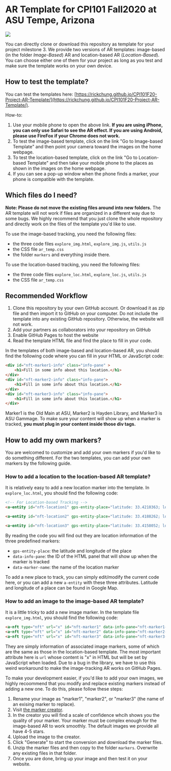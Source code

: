 # AR Template for CPI101 Fall2020 at ASU Tempe, Arizona

![](https://media.giphy.com/media/mK4R969pndOCnqUUSH/giphy.gif)

You can directly clone or download this repository as template for your project milestone 3. We provide two versions of AR templates: image-based (in the folder *Image-Based*) AR and location-based AR (*Location-Based*). You can choose either one of them for your project as long as you test and make sure the template works on your own device. 

## How to test the template?

You can test the templates here: [https://rickchung.github.io/CPI101F20-Project-AR-Template/](https://rickchung.github.io/CPI101F20-Project-AR-Template/).

How-to:

1. Use your mobile phone to open the above link. **If you are using iPhone, you can only use Safari to see the AR effect. If you are using Android, please use FireFox if your Chrome does not work.**
1. To test the image-based template, click on the link "Go to Image-based Template" and then point your camera toward the images on the home webpage.
1. To test the location-based template, click on the link "Go to Location-based Template" and then take your mobile phone to the places as shown in the images on the home webpage.
1. If you can see a pop-up window when the phone finds a marker, your phone is compatible with the template. 

## Which files do I need?

**Note: Please do not move the existing files around into new folders.** The AR template will not work if files are organized in a different way due to some bugs. We highly recommend that you just clone the whole repository and directly work on the files of the template you'd like to use. 

To use the image-based tracking, you need the following files:

- the three code files `explore_img.html`, `explore_img.js`, `utils.js`
- the CSS file `ar_temp.css`
- the folder `markers` and everything inside there.

To use the location-based tracking, you need the following files:

- the three code files `explore_loc.html`, `explore_loc.js`, `utils.js`
- the CSS file `ar_temp.css`

## Recommended Workflow

1. Clone this repository by your own GitHub account. Or download it as zip file and then import it to GitHub on your computer. Do not include the template into any existing GitHub repository. Otherwise, the website will not work.
1. Add your partners as collaborators into your repository on GitHub
1. Enable GitHub Pages to host the website
1. Read the template HTML file and find the place to fill in your code.

In the templates of both image-based and location-based AR, you should find the following code where you can fill in your HTML or JavaScript code:

```html
<div id="nft-marker1-info" class="info-pane" >
    <h1>Fill in some info about this location.</h1>
</div>
<div id="nft-marker2-info" class="info-pane">
    <h1>Fill in some info about this location.</h1>
</div>
<div id="nft-marker3-info" class="info-pane">
    <h1>Fill in some info about this location.</h1>
</div>
```

Marker1 is the Old Main at ASU, Marker2 is Hayden Library, and Marker3 is ASU Gammage. To make sure your content will show up when a marker is tracked, **you must plug in your content inside those div tags.**

## How to add my own markers?

You are welcomed to customize and add your own markers if you'd like to do something different. For the two templates, you can add your own markers by the following guide.

### How to add a location to the location-based AR template?

It is relatively easy to add a new location marker into the template. In `explore_loc.html`, you should find the following code:

```html
<!-- For Location-based Tracking -->
<a-entity id="nft-location1" gps-entity-place="latitude: 33.4210363; longitude: -111.9340285;" data-info-pane="nft-marker1-info" data-marker-name="Old Main"></a-entity>

<a-entity id="nft-location2" gps-entity-place="latitude: 33.4188262; longitude: -111.935245;" data-info-pane="nft-marker2-info" data-marker-name="Hayden Library"></a-entity>

<a-entity id="nft-location3" gps-entity-place="latitude: 33.4158052; longitude: -111.9382668;" data-info-pane="nft-marker3-info" data-marker-name="ASU Gammage"></a-entity> -->            
```

By reading the code you will find out they are location information of the three predefined markers:

- `gps-entity-place`: the latitude and longitude of the place
- `data-info-pane`: the ID of the HTML panel that will show up when the marker is tracked
- `data-marker-name`: the name of the location marker

To add a new place to track, you can simply edit/modify the current code here, or you can add a new `a-entity` with these three attributes. Latitude and longitude of a place can be found in Google Map. 

### How to add an image to the image-based AR template?

It is a little tricky to add a new image marker. In the template file `explore_img.html`, you should find the following code:

```html
<a-nft type="nft" url="x" id="nft-marker1" data-info-pane="nft-marker1-info" data-marker-name="Old Main"></a-nft>
<a-nft type="nft" url="x" id="nft-marker2" data-info-pane="nft-marker2-info" data-marker-name="Hayden Library"></a-nft>
<a-nft type="nft" url="x" id="nft-marker3" data-info-pane="nft-marker3-info" data-marker-name="ASU Gammage"></a-nft>
```

They are simply information of associated image markers, some of which are the same as those in the location-based template. The most important attribute here is `url` whose content is "x" in HTML but will be set by JavaScript when loaded. Due to a bug in the library, we have to use this weird workaround to make the image-tracking AR works on GitHub Pages. 

To make your development easier, if you'd like to add your own images, we highly recoommend that you modify and replace existing markers instead of adding a new one. To do this, please follow these steps:

1. Rename your image as "marker1", "marker2", or "marker3" (the name of an exising marker to replace).
1. Visit [the marker creator](https://carnaux.github.io/NFT-Marker-Creator/). 
1. In the creator you will find a scale of confidence whcih shows you the quality of your marker. Your marker must be complex enough for the image-based AR to work smoothly. The default images we provide all have 4-5 stars.
1. Upload the image to the creator.
1. Click "Generate" to start the conversion and download the marker files.
1. Unzip the marker files and then copy to the folder `markers`. Overwrite any existing files in that folder.
1. Once you are done, bring up your image and then test it on your website.